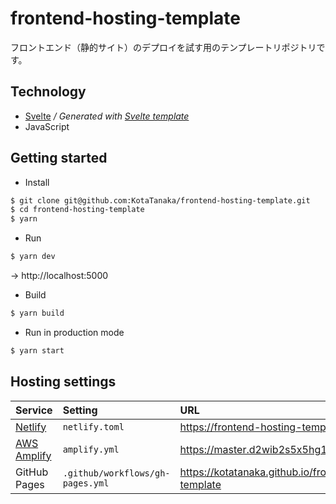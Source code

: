 # frontend-hosting-template

フロントエンド（静的サイト）のデプロイを試す用のテンプレートリポジトリです。

## Technology

* [Svelte](https://svelte.dev) */ Generated with [Svelte template](https://github.com/sveltejs/template)*
* JavaScript

## Getting started

* Install

```bash
$ git clone git@github.com:KotaTanaka/frontend-hosting-template.git
$ cd frontend-hosting-template
$ yarn
```

* Run

```bash
$ yarn dev
```

→ http://localhost:5000

* Build

```bash
$ yarn build
```

* Run in production mode

```bash
$ yarn start
```

## Hosting settings

| Service | Setting | URL |
|:---|:---|:---|
| [Netlify](https://www.netlify.com) | `netlify.toml` | https://frontend-hosting-template.netlify.com |
| [AWS Amplify](https://aws.amazon.com/jp/amplify) | `amplify.yml` | https://master.d2wib2s5x5hg1d.amplifyapp.com |
| GitHub Pages | `.github/workflows/gh-pages.yml` | https://kotatanaka.github.io/frontend-hosting-template |

